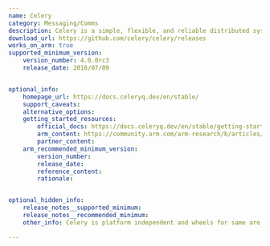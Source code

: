 ```yaml
---
name: Celery
category: Messaging/Comms
description: Celery is a simple, flexible, and reliable distributed system to process vast amounts of messages, while providing operations with the tools required to maintain such a system.
download_url: https://github.com/celery/celery/releases
works_on_arm: true
supported_minimum_version:
    version_number: 4.0.0rc3
    release_date: 2016/07/09


optional_info:
    homepage_url: https://docs.celeryq.dev/en/stable/
    support_caveats:
    alternative_options:
    getting_started_resources:
        official_docs: https://docs.celeryq.dev/en/stable/getting-started/index.html
        arm_content: https://community.arm.com/arm-research/b/articles/posts/scalable-hyperparameter-tuning-for-automl
        partner_content:
    arm_recommended_minimum_version:
        version_number: 
        release_date:
        reference_content:
        rationale:


optional_hidden_info:
    release_notes__supported_minimum:
    release_notes__recommended_minimum: 
    other_info: Celery is platform independent and wheels for same are released on [PyPI](https://pypi.org/project/celery/#files).

---
```

